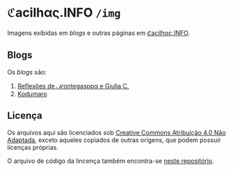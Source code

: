 # ℭacilhας.INFO `/img`

Imagens exibidas em *blogs* e outras páginas em
[ℭacilhας.INFO](http://cacilhas.info/).

## Blogs

Os *blogs* são:

1. [Reflexões de ℳontegasppα e Giulia C.](http://cacilhas.info/montegasppa/)
1. [Kodumaro](http://cacilhas.info/kodumaro/)

## Licença

Os arquivos aqui são licenciados sob
[Creative Commons Atribuição 4.0 Não Adaptada](http://cacilhas.info/copying.html),
exceto aqueles copiados de outras origens, que podem possuir licenças próprias.

O arquivo de código da lincença também encontra-se
[neste repositório](http://cacilhas.info/img/COPYING.md).
